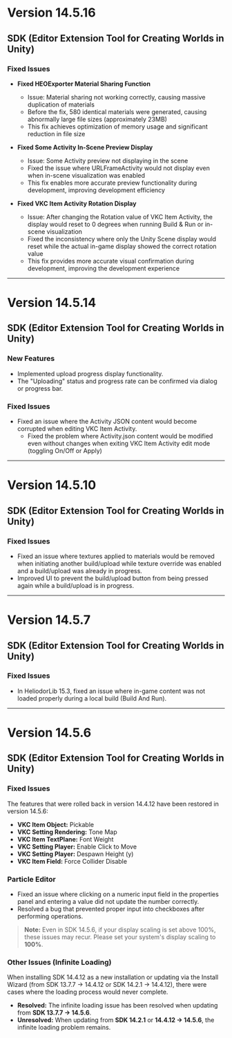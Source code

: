 # Version 14.5.16

## SDK (Editor Extension Tool for Creating Worlds in Unity)

### Fixed Issues

- **Fixed HEOExporter Material Sharing Function**
  - Issue: Material sharing not working correctly, causing massive duplication of materials
  - Before the fix, 580 identical materials were generated, causing abnormally large file sizes (approximately 23MB)
  - This fix achieves optimization of memory usage and significant reduction in file size

- **Fixed Some Activity In-Scene Preview Display**
  - Issue: Some Activity preview not displaying in the scene
  - Fixed the issue where URLFrameActivity would not display even when in-scene visualization was enabled
  - This fix enables more accurate preview functionality during development, improving development efficiency

- **Fixed VKC Item Activity Rotation Display**
  - Issue: After changing the Rotation value of VKC Item Activity, the display would reset to 0 degrees when running Build & Run or in-scene visualization
  - Fixed the inconsistency where only the Unity Scene display would reset while the actual in-game display showed the correct rotation value
  - This fix provides more accurate visual confirmation during development, improving the development experience

---

# Version 14.5.14

## SDK (Editor Extension Tool for Creating Worlds in Unity)

### New Features

- Implemented upload progress display functionality.
- The "Uploading" status and progress rate can be confirmed via dialog or progress bar.

### Fixed Issues

- Fixed an issue where the Activity JSON content would become corrupted when editing VKC Item Activity.
  - Fixed the problem where Activity.json content would be modified even without changes when exiting VKC Item Activity edit mode (toggling On/Off or Apply)

---

# Version 14.5.10

## SDK (Editor Extension Tool for Creating Worlds in Unity)

### Fixed Issues

- Fixed an issue where textures applied to materials would be removed when initiating another build/upload while texture override was enabled and a build/upload was already in progress.
- Improved UI to prevent the build/upload button from being pressed again while a build/upload is in progress.

---

# Version 14.5.7

## SDK (Editor Extension Tool for Creating Worlds in Unity)

### Fixed Issues

- In HeliodorLib 15.3, fixed an issue where in-game content was not loaded properly during a local build (Build And Run).

---

# Version 14.5.6

## SDK (Editor Extension Tool for Creating Worlds in Unity)

### Fixed Issues

The features that were rolled back in version 14.4.12 have been restored in version 14.5.6:

- **VKC Item Object:** Pickable
- **VKC Setting Rendering:** Tone Map
- **VKC Item TextPlane:** Font Weight
- **VKC Setting Player:** Enable Click to Move
- **VKC Setting Player:** Despawn Height (y)
- **VKC Item Field:** Force Collider Disable

### Particle Editor

- Fixed an issue where clicking on a numeric input field in the properties panel and entering a value did not update the number correctly.
- Resolved a bug that prevented proper input into checkboxes after performing operations.

> **Note:** Even in SDK 14.5.6, if your display scaling is set above 100%, these issues may recur. Please set your system's display scaling to **100%**.

### Other Issues (Infinite Loading)

When installing SDK 14.4.12 as a new installation or updating via the Install Wizard (from SDK 13.7.7 → 14.4.12 or SDK 14.2.1 → 14.4.12), there were cases where the loading process would never complete.

- **Resolved:** The infinite loading issue has been resolved when updating from **SDK 13.7.7 → 14.5.6**.
- **Unresolved:** When updating from **SDK 14.2.1** or **14.4.12 → 14.5.6**, the infinite loading problem remains.

